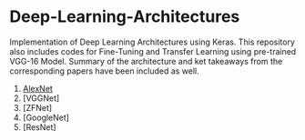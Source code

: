 # Deep-Learning-Architectures

Implementation of Deep Learning Architectures using Keras. This repository also includes codes for Fine-Tuning and Transfer Learning using pre-trained VGG-16 Model. Summary of the architecture and ket takeaways from the corresponding papers have been included as well.

1. [AlexNet](https://github.com/thechange/Deep-Learning-Architectures/AlexNet)
2. [VGGNet]
3. [ZFNet]
4. [GoogleNet]
5. [ResNet]
